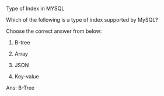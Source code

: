 Type of Index in MYSQL

Which of the following is a type of index supported by MySQL?

Choose the correct answer from below:

1. B-tree

2. Array

3. JSON

4. Key-value

Ans:
B-Tree

